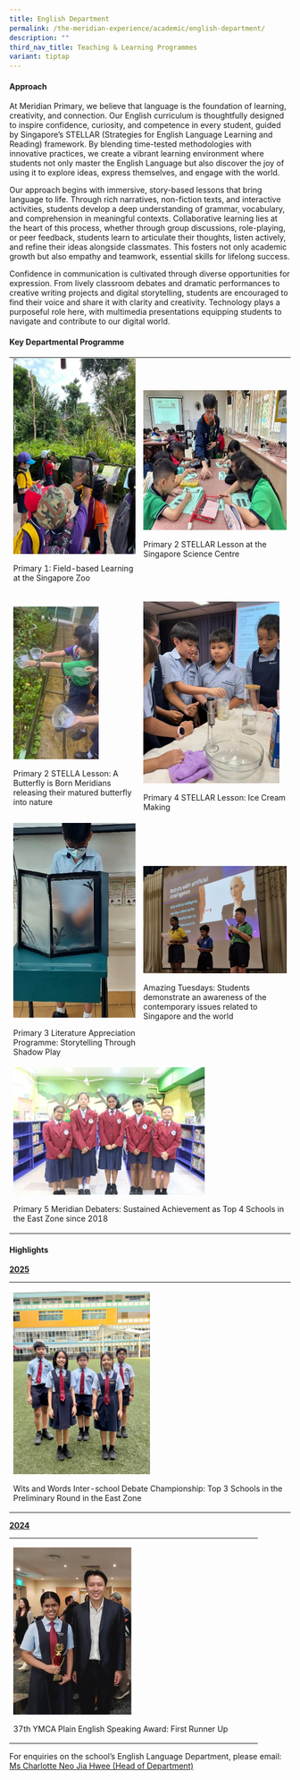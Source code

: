 ```yaml
---
title: English Department
permalink: /the-meridian-experience/academic/english-department/
description: ""
third_nav_title: Teaching & Learning Programmes
variant: tiptap
---
```

<h4>Approach</h4>
<p>At Meridian Primary, we believe that language is the foundation of learning,
creativity, and connection. Our English curriculum is thoughtfully designed
to inspire confidence, curiosity, and competence in every student, guided
by Singapore’s STELLAR (Strategies for English Language Learning and Reading)
framework. By blending time-tested methodologies with innovative practices,
we create a vibrant learning environment where students not only master
the English Language but also discover the joy of using it to explore ideas,
express themselves, and engage with the world.</p>
<p>Our approach begins with immersive, story-based lessons that bring language
to life. Through rich narratives, non-fiction texts, and interactive activities,
students develop a deep understanding of grammar, vocabulary, and comprehension
in meaningful contexts. Collaborative learning lies at the heart of this
process, whether through group discussions, role-playing, or peer feedback,
students learn to articulate their thoughts, listen actively, and refine
their ideas alongside classmates. This fosters not only academic growth
but also empathy and teamwork, essential skills for lifelong success.</p>
<p>Confidence in communication is cultivated through diverse opportunities
for expression. From lively classroom debates and dramatic performances
to creative writing projects and digital storytelling, students are encouraged
to find their voice and share it with clarity and creativity. Technology
plays a purposeful role here, with multimedia presentations equipping students
to navigate and contribute to our digital world.</p>
<p></p>
<h4>Key Departmental Programme</h4>
<p></p>
<table style="minWidth: 50px">
<colgroup>
<col>
<col>
</colgroup>
<tbody>
<tr>
<td rowspan="1" colspan="1">
<div class="isomer-image-wrapper">
<img style="width:280px;height:350px;float:center" height="auto" width="100%" src="/images/The%20Meridian%20Experience/English%20Dept/2024_EL1.jpg">
</div>
<p>Primary 1: Field-based Learning at the Singapore Zoo</p>
</td>
<td rowspan="1" colspan="1">
<p></p>
<p></p>
<p></p>
<div class="isomer-image-wrapper">
<img style="width:380px;height:250px;float:center" height="auto" width="100%" src="/images/The%20Meridian%20Experience/English%20Dept/2024_EL3.jpg">
</div>
<p></p>
<p>Primary 2 STELLAR Lesson at the Singapore Science Centre</p>
</td>
</tr>
<tr>
<td rowspan="1" colspan="1">
<p></p>
<div class="isomer-image-wrapper">
<img style="width: 70%;" height="auto" width="100%" alt="" src="/images/The Meridian Experience/English Dept/EL2025_1.jpg">
</div>
<p>Primary 2 STELLA Lesson: A Butterfly is Born Meridians releasing their
matured butterfly into nature</p>
</td>
<td rowspan="1" colspan="1">
<p></p>
<div class="isomer-image-wrapper">
<img style="width: 95%;" height="auto" width="100%" alt="" src="/images/The Meridian Experience/English Dept/EL2025_2.jpg">
</div>
<p></p>
<p>Primary 4 STELLAR Lesson: Ice Cream Making</p>
</td>
</tr>
<tr>
<td rowspan="1" colspan="1">
<div class="isomer-image-wrapper">
<img style="width:280px;height:350px;float:center" height="auto" width="100%" src="/images/The%20Meridian%20Experience/English%20Dept/2024_EL4.jpg">
</div>
<p>Primary 3 Literature Appreciation Programme: Storytelling Through Shadow
Play</p>
</td>
<td rowspan="1" colspan="1">
<p></p>
<div class="isomer-image-wrapper">
<img style="width: 100%;" height="auto" width="100%" alt="" src="/images/The Meridian Experience/English Dept/2024_EL5.jpg">
</div>
<p></p>
<p>Amazing Tuesdays: Students demonstrate an awareness of the contemporary
issues related to Singapore and the world</p>
</td>
</tr>
<tr>
<td rowspan="1" colspan="2">
<div class="isomer-image-wrapper">
<img style="width: 70%;" height="auto" width="100%" src="/images/The%20Meridian%20Experience/English%20Dept/2024_EL6.jpg">
</div>
<p>Primary 5 Meridian Debaters: Sustained Achievement as Top 4 Schools in
the East Zone since 2018</p>
</td>
</tr>
</tbody>
</table>
<h4>Highlights</h4>
<p></p>
<p><strong><u>2025</u></strong>
</p>
<table style="minWidth: 25px">
<colgroup>
<col>
</colgroup>
<tbody>
<tr>
<td rowspan="1" colspan="1">
<p></p>
<div class="isomer-image-wrapper">
<img style="width: 50%;" height="auto" width="100%" alt="" src="/images/The Meridian Experience/English Dept/EL2025_3.jpg">
</div>
<p></p>
<p></p>
<p>Wits and Words Inter-school Debate Championship: Top 3 Schools in the
Preliminary Round in the East Zone</p>
</td>
</tr>
</tbody>
</table>
<p></p>
<p><strong><u>2024</u></strong>
</p>
<p></p>
<table style="minWidth: 25px">
<colgroup>
<col>
</colgroup>
<tbody>
<tr>
<td rowspan="1" colspan="1">
<p></p>
<div class="isomer-image-wrapper">
<img style="width: 50%;" height="auto" width="100%" alt="" src="/images/The Meridian Experience/English Dept/EL2025_4.jpg">
</div>
<p></p>
<p>37th YMCA Plain English Speaking Award: First Runner Up</p>
</td>
</tr>
</tbody>
</table>
<p>For enquiries on the school’s English Language Department, please email:
<br><a href="mailto:neo_jia_hwee@moe.edu.sg" rel="noopener noreferrer nofollow" target="_blank">Ms Charlotte Neo Jia Hwee (Head of Department)</a>
</p>
<p></p>